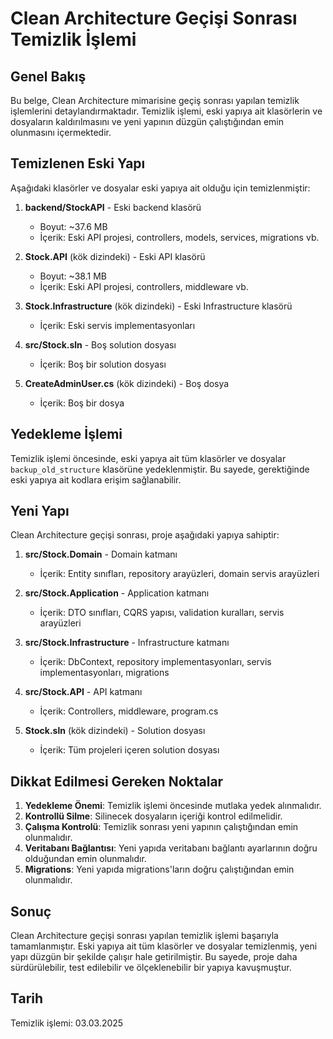 # Clean Architecture Geçişi Sonrası Temizlik İşlemi

## Genel Bakış

Bu belge, Clean Architecture mimarisine geçiş sonrası yapılan temizlik işlemlerini detaylandırmaktadır. Temizlik işlemi, eski yapıya ait klasörlerin ve dosyaların kaldırılmasını ve yeni yapının düzgün çalıştığından emin olunmasını içermektedir.

## Temizlenen Eski Yapı

Aşağıdaki klasörler ve dosyalar eski yapıya ait olduğu için temizlenmiştir:

1. **backend/StockAPI** - Eski backend klasörü
   - Boyut: ~37.6 MB
   - İçerik: Eski API projesi, controllers, models, services, migrations vb.

2. **Stock.API** (kök dizindeki) - Eski API klasörü
   - Boyut: ~38.1 MB
   - İçerik: Eski API projesi, controllers, middleware vb.

3. **Stock.Infrastructure** (kök dizindeki) - Eski Infrastructure klasörü
   - İçerik: Eski servis implementasyonları

4. **src/Stock.sln** - Boş solution dosyası
   - İçerik: Boş bir solution dosyası

5. **CreateAdminUser.cs** (kök dizindeki) - Boş dosya
   - İçerik: Boş bir dosya

## Yedekleme İşlemi

Temizlik işlemi öncesinde, eski yapıya ait tüm klasörler ve dosyalar `backup_old_structure` klasörüne yedeklenmiştir. Bu sayede, gerektiğinde eski yapıya ait kodlara erişim sağlanabilir.

## Yeni Yapı

Clean Architecture geçişi sonrası, proje aşağıdaki yapıya sahiptir:

1. **src/Stock.Domain** - Domain katmanı
   - İçerik: Entity sınıfları, repository arayüzleri, domain servis arayüzleri

2. **src/Stock.Application** - Application katmanı
   - İçerik: DTO sınıfları, CQRS yapısı, validation kuralları, servis arayüzleri

3. **src/Stock.Infrastructure** - Infrastructure katmanı
   - İçerik: DbContext, repository implementasyonları, servis implementasyonları, migrations

4. **src/Stock.API** - API katmanı
   - İçerik: Controllers, middleware, program.cs

5. **Stock.sln** (kök dizindeki) - Solution dosyası
   - İçerik: Tüm projeleri içeren solution dosyası

## Dikkat Edilmesi Gereken Noktalar

1. **Yedekleme Önemi**: Temizlik işlemi öncesinde mutlaka yedek alınmalıdır.
2. **Kontrollü Silme**: Silinecek dosyaların içeriği kontrol edilmelidir.
3. **Çalışma Kontrolü**: Temizlik sonrası yeni yapının çalıştığından emin olunmalıdır.
4. **Veritabanı Bağlantısı**: Yeni yapıda veritabanı bağlantı ayarlarının doğru olduğundan emin olunmalıdır.
5. **Migrations**: Yeni yapıda migrations'ların doğru çalıştığından emin olunmalıdır.

## Sonuç

Clean Architecture geçişi sonrası yapılan temizlik işlemi başarıyla tamamlanmıştır. Eski yapıya ait tüm klasörler ve dosyalar temizlenmiş, yeni yapı düzgün bir şekilde çalışır hale getirilmiştir. Bu sayede, proje daha sürdürülebilir, test edilebilir ve ölçeklenebilir bir yapıya kavuşmuştur.

## Tarih

Temizlik işlemi: 03.03.2025 